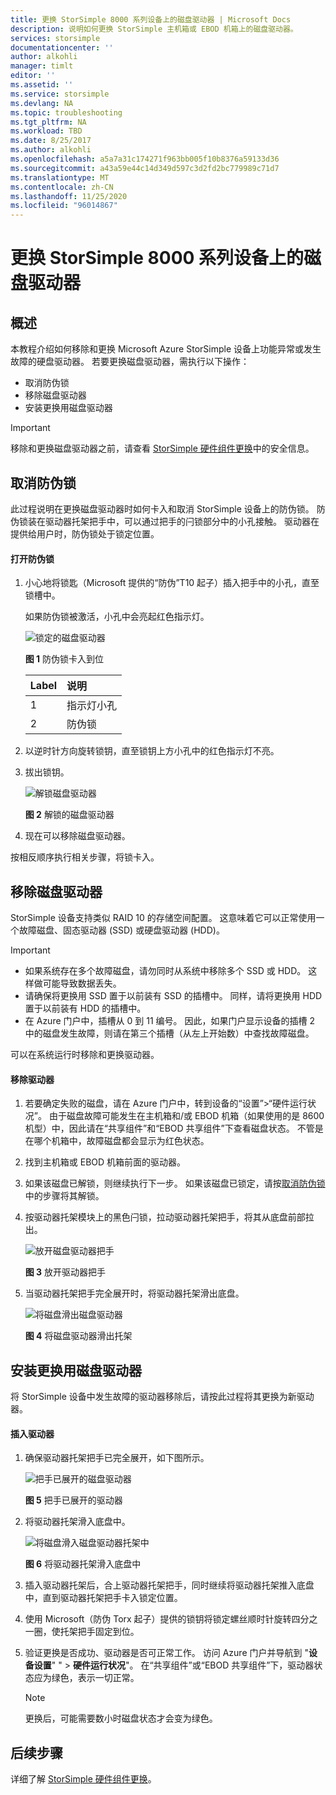 ```yaml
---
title: 更换 StorSimple 8000 系列设备上的磁盘驱动器 | Microsoft Docs
description: 说明如何更换 StorSimple 主机箱或 EBOD 机箱上的磁盘驱动器。
services: storsimple
documentationcenter: ''
author: alkohli
manager: timlt
editor: ''
ms.assetid: ''
ms.service: storsimple
ms.devlang: NA
ms.topic: troubleshooting
ms.tgt_pltfrm: NA
ms.workload: TBD
ms.date: 8/25/2017
ms.author: alkohli
ms.openlocfilehash: a5a7a31c174271f963bb005f10b8376a59133d36
ms.sourcegitcommit: a43a59e44c14d349d597c3d2fd2bc779989c71d7
ms.translationtype: MT
ms.contentlocale: zh-CN
ms.lasthandoff: 11/25/2020
ms.locfileid: "96014867"
---
```

# <a name="replace-a-disk-drive-on-your-storsimple-8000-series-device"></a>更换 StorSimple 8000 系列设备上的磁盘驱动器

## <a name="overview"></a>概述
本教程介绍如何移除和更换 Microsoft Azure StorSimple 设备上功能异常或发生故障的硬盘驱动器。 若要更换磁盘驱动器，需执行以下操作：

* 取消防伪锁
* 移除磁盘驱动器
* 安装更换用磁盘驱动器

> [!IMPORTANT]
> 移除和更换磁盘驱动器之前，请查看 [StorSimple 硬件组件更换](storsimple-8000-hardware-component-replacement.md)中的安全信息。
 

## <a name="disengage-the-antitamper-lock"></a>取消防伪锁
此过程说明在更换磁盘驱动器时如何卡入和取消 StorSimple 设备上的防伪锁。 防伪锁装在驱动器托架把手中，可以通过把手的闩锁部分中的小孔接触。 驱动器在提供给用户时，防伪锁处于锁定位置。

#### <a name="to-unlock-the-antitamper-lock"></a>打开防伪锁
1. 小心地将锁匙（Microsoft 提供的“防伪”T10 起子）插入把手中的小孔，直至锁槽中。 
   
   如果防伪锁被激活，小孔中会亮起红色指示灯。
  
    ![锁定的磁盘驱动器](./media/storsimple-disk-drive-replacement/IC741056.png)
   
    **图 1** 防伪锁卡入到位
   
   | Label | 说明 |
   |:--- |:--- |
   | 1 |指示灯小孔 |
   | 2 |防伪锁 |
2. 以逆时针方向旋转锁钥，直至锁钥上方小孔中的红色指示灯不亮。
3. 拔出锁钥。
   
    ![解锁磁盘驱动器](./media/storsimple-disk-drive-replacement/IC741057.png)
   
    **图 2** 解锁的磁盘驱动器
4. 现在可以移除磁盘驱动器。

按相反顺序执行相关步骤，将锁卡入。

## <a name="remove-the-disk-drive"></a>移除磁盘驱动器
StorSimple 设备支持类似 RAID 10 的存储空间配置。 这意味着它可以正常使用一个故障磁盘、固态驱动器 (SSD) 或硬盘驱动器 (HDD)。

> [!IMPORTANT]
> * 如果系统存在多个故障磁盘，请勿同时从系统中移除多个 SSD 或 HDD。 这样做可能导致数据丢失。
> * 请确保将更换用 SSD 置于以前装有 SSD 的插槽中。 同样，请将更换用 HDD 置于以前装有 HDD 的插槽中。
> * 在 Azure 门户中，插槽从 0 到 11 编号。 因此，如果门户显示设备的插槽 2 中的磁盘发生故障，则请在第三个插槽（从左上开始数）中查找故障磁盘。
> 
> 

可以在系统运行时移除和更换驱动器。

#### <a name="to-remove-a-drive"></a>移除驱动器
1. 若要确定失败的磁盘，请在 Azure 门户中，转到设备的“设置”>“硬件运行状况”。 由于磁盘故障可能发生在主机箱和/或 EBOD 机箱（如果使用的是 8600 机型）中，因此请在“共享组件”和“EBOD 共享组件”下查看磁盘状态。 不管是在哪个机箱中，故障磁盘都会显示为红色状态。
2. 找到主机箱或 EBOD 机箱前面的驱动器。 
3. 如果该磁盘已解锁，则继续执行下一步。 如果该磁盘已锁定，请按[取消防伪锁](#disengage-the-antitamper-lock)中的步骤将其解锁。
4. 按驱动器托架模块上的黑色闩锁，拉动驱动器托架把手，将其从底盘前部拉出。
   
    ![放开磁盘驱动器把手](./media/storsimple-disk-drive-replacement/IC741051.png)
   
    **图 3** 放开驱动器把手
5. 当驱动器托架把手完全展开时，将驱动器托架滑出底盘。 
   
    ![将磁盘滑出磁盘驱动器](./media/storsimple-disk-drive-replacement/IC741052.png)
   
    **图 4** 将磁盘驱动器滑出托架

## <a name="install-the-replacement-disk-drive"></a>安装更换用磁盘驱动器
将 StorSimple 设备中发生故障的驱动器移除后，请按此过程将其更换为新驱动器。

#### <a name="to-insert-a-drive"></a>插入驱动器
1. 确保驱动器托架把手已完全展开，如下图所示。
   
    ![把手已展开的磁盘驱动器](./media/storsimple-disk-drive-replacement/IC741044.png)
   
    **图 5** 把手已展开的驱动器
2. 将驱动器托架滑入底盘中。
   
    ![将磁盘滑入磁盘驱动器托架中](./media/storsimple-disk-drive-replacement/IC741045.png)
   
    **图 6** 将驱动器托架滑入底盘中
3. 插入驱动器托架后，合上驱动器托架把手，同时继续将驱动器托架推入底盘中，直到驱动器托架把手卡入锁定位置。
4. 使用 Microsoft（防伪 Torx 起子）提供的锁钥将锁定螺丝顺时针旋转四分之一圈，使托架把手固定到位。
5. 验证更换是否成功、驱动器是否可正常工作。 访问 Azure 门户并导航到 "**设备设置**" "  >  **硬件运行状况**"。 在“共享组件”或“EBOD 共享组件”下，驱动器状态应为绿色，表示一切正常。

   
   > [!NOTE]
   > 更换后，可能需要数小时磁盘状态才会变为绿色。
  
## <a name="next-steps"></a>后续步骤
详细了解 [StorSimple 硬件组件更换](storsimple-8000-hardware-component-replacement.md)。

